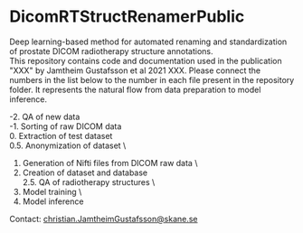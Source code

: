 # DicomRTStructRenamerPublic
Deep learning-based method for automated renaming and standardization of prostate DICOM radiotherapy structure annotations. \
This repository contains code and documentation used in the publication "XXX" by Jamtheim Gustafsson et al 2021 XXX. Please connect the numbers in the list below to the number in each file present in the repository folder. It represents the natural flow from data preparation to model inference. 

-2.   QA of new data \
-1.   Sorting of raw DICOM data \
0.    Extraction of test dataset \
0.5.  Anonymization of dataset \
1.    Generation of Nifti files from DICOM raw data \
2.    Creation of dataset and database \
2.5.  QA of radiotherapy structures \
3.    Model training \
4.    Model inference

Contact: christian.JamtheimGustafsson@skane.se

